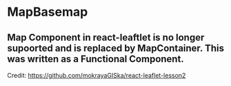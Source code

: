 # MapBasemap
## Map Component in react-leaftlet is no longer supoorted and is replaced by MapContainer. This was written as a Functional Component. 
Credit: https://github.com/mokrayaGISka/react-leaflet-lesson2
